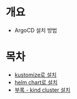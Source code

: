 # 개요
* ArgoCD 설치 방법

# 목차
* [kustomize로 설치](./use_kustomize/)
* [helm chart로 설치](./use_helm/)
* [부록 - kind cluster 설치](./kind-cluster/)
